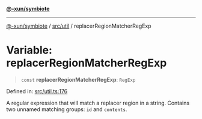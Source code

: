 [**@-xun/symbiote**](../../../README.md)

***

[@-xun/symbiote](../../../README.md) / [src/util](../README.md) / replacerRegionMatcherRegExp

# Variable: replacerRegionMatcherRegExp

> `const` **replacerRegionMatcherRegExp**: `RegExp`

Defined in: [src/util.ts:176](https://github.com/Xunnamius/symbiote/blob/0a3ecc9e8bdf9588a85b031431b4261e563bc762/src/util.ts#L176)

A regular expression that will match a replacer region in a string. Contains
two unnamed matching groups: `id` and `contents`.
